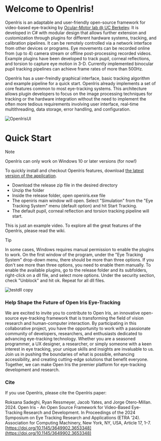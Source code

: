 # Welcome to OpenIris!

OpenIris is an adaptable and user-friendly open-source framework for video-based eye-tracking by [Ocular-Motor lab \@ UC Berkeley](https://omlab.berkeley.edu/). It is developed in C# with modular design that allows further extension and customization through plugins for different hardware systems, tracking, and calibration pipelines. It can be remotely controlled via a network interface from other devices or programs. Eye movements can be recorded online from (up to 4) camera stream or offline post-processing recorded videos. Example plugins have been developed to track pupil, corneal reflections, and torsion to capture eye motion in 3-D. Currently implemented binocular pupil tracking pipelines can achieve frame rates of more than 500Hz. 

OpenIris has a user-freindly graphical interface, basic tracking algorithm and example pipeline for a quick start. OpenIris already implements a set of core features common to most eye-tracking systems. This architecture allows plugin developers to focus on the image processing techniques for tracking or the hardware integration without the need to implement the often more tedious requirements involving user interface, real-time multithreading, data storage, error handling, and configuration.

![OpenIrisUI](https://github.com/ocular-motor-lab/OpenIris/assets/1356893/0164ac5c-dc84-4233-bcf2-1469568b6292)


# Quick Start
>[!NOTE]
> OpenIris can only work on Windows 10 or later versions (for now!)

To quickly install and checkout OpenIris features, download [the latest version of the application](https://github.com/ocular-motor-lab/OpenIris/releases).
- Download the release zip file in the desired directory
- Unzip the folder
- Inside the release folder, open openiris.exe file
- The openiris main window will open. Select "Simulation" from the "Eye Tracking System" menu (default option) and hit Start Tracking.
- The default pupil, corneal reflection and torsion tracking pipeline will start.

This is just an example video. To explore all the great features of the OpenIris, please read the wiki.

> [!TIP]
> In some cases, Windows requires manual permission to enable the plugins to work. On the first window of the program, under the "Eye Tracking System" drop-down menu, there should be more than three options. If you don't see more than three options, you need to enable them manually. To enable the available plugins, go to the release folder and its subfolders, right-click on a dll file, and select more options. Under the security section, check "Unblock" and hit ok. Repeat for all dll files. 

![testdll copy](https://github.com/ocular-motor-lab/OpenIris/assets/56368456/78c4456b-dbb8-4ca9-9de5-8c3132f72073)

### Help Shape the Future of Open Iris Eye-Tracking
We are excited to invite you to contribute to Open Iris, an innovative open-source eye-tracking framework that is transforming the field of vision research and human-computer interaction. By participating in this collaborative project, you have the opportunity to work with a passionate community of developers, researchers, and enthusiasts dedicated to advancing eye-tracking technology. Whether you are a seasoned programmer, a UX designer, a researcher, or simply someone with a keen interest in eye tracking, your unique skills and insights are invaluable to us. Join us in pushing the boundaries of what is possible, enhancing accessibility, and creating cutting-edge solutions that benefit everyone. Together, we can make Open Iris the premier platform for eye-tracking development and research.

### Cite
If you use OpenIris, please cite the OpenIris paper:

Roksana Sadeghi, Ryan Ressmeyer, Jacob Yates, and Jorge Otero-Millan. 2024. Open Iris - An Open Source Framework for Video-Based Eye-Tracking Research and Development. In Proceedings of the 2024 Symposium on Eye Tracking Research and Applications (ETRA '24). Association for Computing Machinery, New York, NY, USA, Article 17, 1–7. [https://doi.org/10.1145/3649902.3653348](https://doi.org/10.1145/3649902.3653348)




